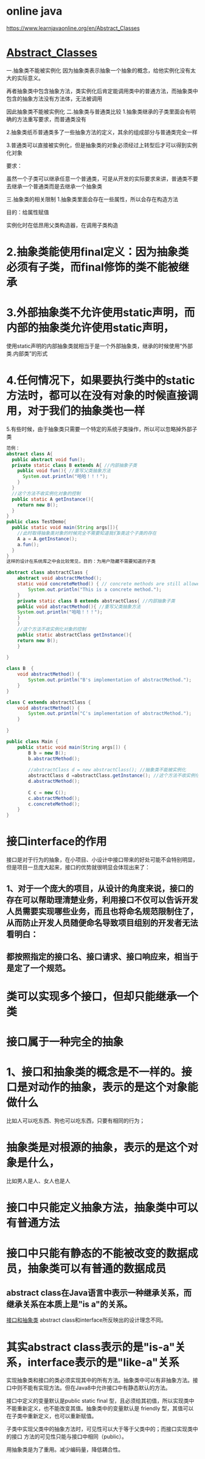 # online java
https://www.learnjavaonline.org/en/Abstract_Classes

# [Abstract_Classes](https://www.toutiao.com/a6364714108365455617/)

一.抽象类不能被实例化
因为抽象类表示抽象一个抽象的概念，给他实例化没有太大的实际意义。

再者抽象类中包含抽象方法，类实例化后肯定能调用类中的普通方法，而抽象类中包含的抽象方法没有方法体，无法被调用

因此抽象类不能被实例化
二.抽象类与普通类比较
1.抽象类继承的子类里面会有明确的方法重写要求，而普通类没有

2.抽象类纸币普通类多了一些抽象方法的定义，其余的组成部分与普通类完全一样

3.普通类可以直接被实例化，但是抽象类的对象必须经过上转型后才可以得到实例化对象

要求：

虽然一个子类可以继承任意一个普通类，可是从开发的实际要求来讲，普通类不要去继承一个普通类而是去继承一个抽象类

三.抽象类的相关限制
1.抽象类里面会存在一些属性，所以会存在构造方法

目的：给属性赋值

实例化时在低昂用父类构造器，在调用子类构造

# 2.抽象类能使用final定义：因为抽象类必须有子类，而final修饰的类不能被继承

# 3.外部抽象类不允许使用static声明，而内部的抽象类允许使用static声明，
使用static声明的内部抽象类就相当于是一个外部抽象类，继承的时候使用“外部类.内部类”的形式

# 4.任何情况下，如果要执行类中的static方法时，都可以在没有对象的时候直接调用，对于我们的抽象类也一样

5.有些时候，由于抽象类只需要一个特定的系统子类操作，所以可以忽略掉外部子类
```java
范例：
abstract class A{
  public abstract void fun();
  private static class B extends A{ //内部抽象子类
    public void fun(){ //重写父类抽象方法
      System.out.println("哈哈！！！");
    }
  }
  //这个方法不收实例化对象的控制
  public static A getInstance(){
    return new B();
  }
}
public class TestDemo{
  public static void main(String args[]){
    //此时取得抽象类对象的时候完全不需要知道我们B类这个子类的存在
    A a = A.getInstance();
    a.fun();
  }
}
这样的设计在系统库之中会比较常见，目的：为用户隐藏不需要知道的子类

abstract class abstractClass { 
    abstract void abstractMethod(); 
    static void concreteMethod() { // concrete methods are still allowed in abstract classes 
        System.out.println("This is a concrete method."); 
    } 
    private static class B extends abstractClass{ //内部抽象子类
    public void abstractMethod(){ //重写父类抽象方法
    System.out.println("哈哈！！！");
    }
    }
    //这个方法不收实例化对象的控制
    public static abstractClass getInstance(){
    return new B();
    }
    
}

class B  { 
    void abstractMethod() { 
        System.out.println("B's implementation of abstractMethod."); 
    } 
}

class C extends abstractClass { 
    void abstractMethod() { 
        System.out.println("C's implementation of abstractMethod."); 
    } 
    
}

public class Main { 
    public static void main(String args[]) { 
        B b = new B(); 
        b.abstractMethod(); 
        
        //abstractClass d = new abstractClass(); //抽象类不能被实例化
        abstractClass d =abstractClass.getInstance(); //这个方法不收实例化对象的控制
        d.abstractMethod();
        
        C c = new C(); 
        c.abstractMethod(); 
        c.concreteMethod();
    } 
}
```
# 接口interface的作用
接口是对于行为的抽象，在小项目、小设计中接口带来的好处可能不会特别明显，但是项目一旦庞大起来，接口的优势就很明显会体现出来了：

## 1、对于一个庞大的项目，从设计的角度来说，接口的存在可以帮助理清楚业务，利用接口不仅可以告诉开发人员需要实现哪些业务，而且也将命名规范限制住了，从而防止开发人员随便命名导致项目组别的开发者无法看明白：
## 都按照指定的接口名、接口请求、接口响应来，相当于是定了一个规范。

# 类可以实现多个接口，但却只能继承一个类
# 接口属于一种完全的抽象

# 1、接口和抽象类的概念是不一样的。接口是对动作的抽象，表示的是这个对象能做什么
比如人可以吃东西、狗也可以吃东西，只要有相同的行为；

# 抽象类是对根源的抽象，表示的是这个对象是什么，
比如男人是人、女人也是人

# 接口中只能定义抽象方法，抽象类中可以有普通方法

# 接口中只能有静态的不能被改变的数据成员，抽象类可以有普通的数据成员

## abstract class在Java语言中表示一种继承关系，而继承关系在本质上是"is a"的关系。
[接口和抽象类](https://www.toutiao.com/a6655225820098855428/)
abstract class和interface所反映出的设计理念不同。
# 其实abstract class表示的是"is-a"关系，interface表示的是"like-a"关系

实现抽象类和接口的类必须实现其中的所有方法。抽象类中可以有非抽象方法。接口中则不能有实现方法。但在Java8中允许接口中有静态默认的方法。

接口中定义的变量默认是public static final 型，且必须给其初值，所以实现类中不能重新定义，也不能改变其值。抽象类中的变量默认是 friendly 型，其值可以在子类中重新定义，也可以重新赋值。

子类中实现父类中的抽象方法时，可见性可以大于等于父类中的；而接口实现类中的接口 方法的可见性只能与接口中相同（public）。

用抽象类是为了重用。减少编码量，降低耦合性。
